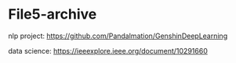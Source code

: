 # File5-archive

nlp project: https://github.com/Pandalmation/GenshinDeepLearning

data science: https://ieeexplore.ieee.org/document/10291660
